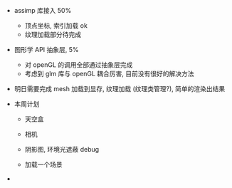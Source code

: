 * assimp 库接入 50%

  * 顶点坐标, 索引加载 ok
  * 纹理加载部分待完成

* 图形学 API 抽象层, 5%

  * 对 openGL 的调用全部通过抽象层完成
  * 考虑到 glm 库与 openGL 耦合厉害, 目前没有很好的解决方法

* 明日需要完成 mesh 加载到显存, 纹理加载 (纹理类管理?), 简单的渲染出结果

* 本周计划

  * 天空盒

  * 相机
  * 阴影图, 环境光遮蔽 debug
  * 加载一个场景

* 